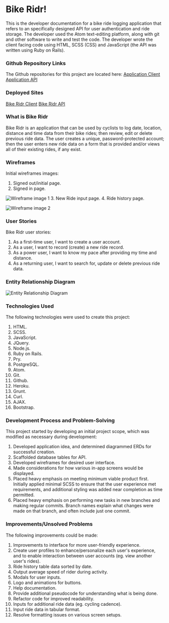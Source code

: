 # Bike Ridr!

This is the developer documentation for a bike ride logging application that refers to an specifically designed API for user authentication and ride storage. The developer used the Atom text-editing platform, along with git and other software to write and test the code. The developer wrote the client facing code using HTML, SCSS (CSS) and JavaScript (the API was written using Ruby on Rails).

### Github Repository Links
The Github repositories for this project are located here:
[Application Client](https://github.com/carlojacob/bike-ridr-client)
[Application API](https://github.com/carlojacob/bike-ridr-api)

### Deployed Sites
[Bike Ridr Client](https://carlojacob.github.io/bike-ridr-client/)
[Bike Ridr API](https://bike-ridr-api.herokuapp.com/)

### What is Bike Ridr
Bike Ridr is an application that can be used by cyclists to log date, location, distance and time data from their bike rides; then review, edit or delete previous ride data. The user creates a unique, password-protected account; then the user enters new ride data on a form that is provided and/or views all of their existing rides, if any exist.

### Wireframes
Initial wireframes images:
1. Signed out/initial page.
2. Signed in page.

![Wireframe image 1](https://i.imgur.com/s7Dczmr.jpg "Wireframe Image 1")
3. New Ride input page.
4. Ride history page.

![Wireframe image 2](https://i.imgur.com/5AZvv3k.jpg "Wireframe Image 2")

### User Stories
Bike Ridr user stories:
1. As a first-time user, I want to create a user account.
2. As a user, I want to record (create) a new ride record.
3. As a power user, I want to know my pace after providing my time and distance.
4. As a returning user, I want to search for, update or delete previous ride data.

### Entity Relationship Diagram
![Entity Relationship Diagram](https://i.imgur.com/g2wHJVo.jpg "Entity Relationship Diagram")

### Technologies Used
The following technologies were used to create this project:
1. HTML.
2. SCSS.
3. JavaScript.
4. JQuery.
5. Node.js.
6. Ruby on Rails.
7. Pry.
8. PostgreSQL.
9. Atom.
10. Git.
11. Github.
12. Heroku.
13. Grunt.
14. Curl.
15. AJAX.
16. Bootstrap.

### Development Process and Problem-Solving
This project started by developing an initial project scope, which was modified as necessary during development:
1. Developed application idea, and determined diagrammed ERDs for successful creation.
2. Scaffolded database tables for API.
3. Developed wireframes for desired user interface.
4. Made considerations for how various in-app screens would be displayed.
5. Placed heavy emphasis on meeting minimum viable product first. Initially applied minimal SCSS to ensure that the user experience met requirements, and additional styling was added near completion as time permitted.
6. Placed heavy emphasis on performing new tasks in new branches and making regular commits. Branch names explain what changes were made on that branch, and often include just one commit.

### Improvements/Unsolved Problems
The following improvements could be made:
1. Improvements to interface for more user-friendly experience.
2. Create user profiles to enhance/personalize each user's experience, and to enable interaction between user accounts (eg. view another user's rides).
3. Ride history table data sorted by date.
4. Output average speed of rider during activity.
5. Modals for user inputs.
6. Logo and animations for buttons.
7. Help documentation.
8. Provide additional pseudocode for understanding what is being done.
9. Refactor code for improved readability.
10. Inputs for additional ride data (eg. cycling cadence).
11. Input ride data in tabular format.
12. Resolve formatting issues on various screen setups.
